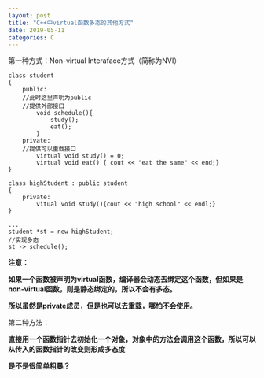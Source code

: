 ```yaml
---  
layout: post
title: "C++中virtual函数多态的其他方式"
date: 2019-05-11
categories: C
---
```


第一种方式：Non-virtual Interaface方式（简称为NVI）

```
class student
{
	public:
	//此时这里声明为public
	//提供外部接口
		void schedule(){
			study();
			eat();
		}
	private:
	//提供可以重载接口
		virtual void study() = 0;
		virtual void eat() { cout << "eat the same" << end;}
}

class highStudent : public student
{
	private:
		vitual void study(){cout << "high school" << endl;}
}

...
student *st = new highStudent;
//实现多态
st -> schedule();
```

**注意：**

**如果一个函数被声明为virtual函数，编译器会动态去绑定这个函数，但如果是non-virtual函数，则是静态绑定的，所以不会有多态。**

**所以虽然是private成员，但是也可以去重载，哪怕不会使用。**


第二种方法：

**直接用一个函数指针去初始化一个对象，对象中的方法会调用这个函数，所以可以从传入的函数指针的改变则形成多态度**

**是不是很简单粗暴？**
